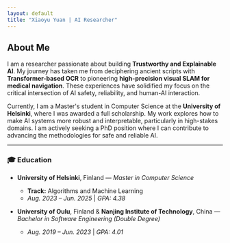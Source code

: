 ```yaml
---
layout: default
title: "Xiaoyu Yuan | AI Researcher"
---
```


## About Me
I am a researcher passionate about building **Trustworthy and Explainable AI**. My journey has taken me from deciphering ancient scripts with **Transformer-based OCR** to pioneering **high-precision visual SLAM for medical navigation**. These experiences have solidified my focus on the critical intersection of AI safety, reliability, and human-AI interaction.

Currently, I am a Master's student in Computer Science at the **University of Helsinki**, where I was awarded a full scholarship. My work explores how to make AI systems more robust and interpretable, particularly in high-stakes domains. I am actively seeking a PhD position where I can contribute to advancing the methodologies for safe and reliable AI.

---
### 🎓 Education

* **University of Helsinki**, Finland — *Master in Computer Science*
    * **Track:** Algorithms and Machine Learning
    * *Aug. 2023 – Jun. 2025* | *GPA: 4.38*

* **University of Oulu**, Finland & **Nanjing Institute of Technology**, China — *Bachelor in Software Engineering (Double Degree)*
    * *Aug. 2019 – Jun. 2023* | *GPA: 4.01*
